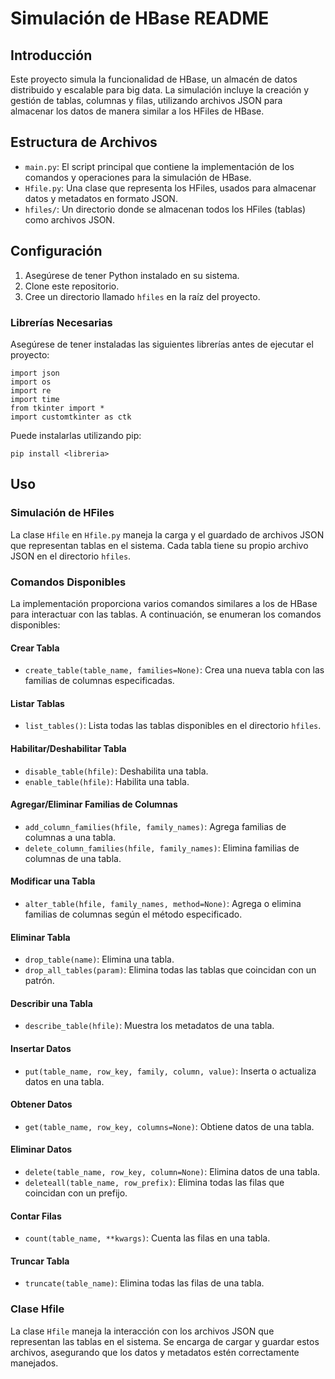 # Simulación de HBase README

## Introducción

Este proyecto simula la funcionalidad de HBase, un almacén de datos distribuido y escalable para big data. La simulación incluye la creación y gestión de tablas, columnas y filas, utilizando archivos JSON para almacenar los datos de manera similar a los HFiles de HBase.

## Estructura de Archivos

- `main.py`: El script principal que contiene la implementación de los comandos y operaciones para la simulación de HBase.
- `Hfile.py`: Una clase que representa los HFiles, usados para almacenar datos y metadatos en formato JSON.
- `hfiles/`: Un directorio donde se almacenan todos los HFiles (tablas) como archivos JSON.

## Configuración

1. Asegúrese de tener Python instalado en su sistema.
2. Clone este repositorio.
3. Cree un directorio llamado `hfiles` en la raíz del proyecto.

### Librerías Necesarias
Asegúrese de tener instaladas las siguientes librerías antes de ejecutar el proyecto:
```
import json
import os
import re
import time
from tkinter import *
import customtkinter as ctk
```
Puede instalarlas utilizando pip:

```
pip install <libreria>
```

## Uso

### Simulación de HFiles

La clase `Hfile` en `Hfile.py` maneja la carga y el guardado de archivos JSON que representan tablas en el sistema. Cada tabla tiene su propio archivo JSON en el directorio `hfiles`.

### Comandos Disponibles

La implementación proporciona varios comandos similares a los de HBase para interactuar con las tablas. A continuación, se enumeran los comandos disponibles:

#### Crear Tabla

- `create_table(table_name, families=None)`: Crea una nueva tabla con las familias de columnas especificadas.

#### Listar Tablas

- `list_tables()`: Lista todas las tablas disponibles en el directorio `hfiles`.

#### Habilitar/Deshabilitar Tabla

- `disable_table(hfile)`: Deshabilita una tabla.
- `enable_table(hfile)`: Habilita una tabla.

#### Agregar/Eliminar Familias de Columnas

- `add_column_families(hfile, family_names)`: Agrega familias de columnas a una tabla.
- `delete_column_families(hfile, family_names)`: Elimina familias de columnas de una tabla.

#### Modificar una Tabla

- `alter_table(hfile, family_names, method=None)`: Agrega o elimina familias de columnas según el método especificado.

#### Eliminar Tabla

- `drop_table(name)`: Elimina una tabla.
- `drop_all_tables(param)`: Elimina todas las tablas que coincidan con un patrón.

#### Describir una Tabla

- `describe_table(hfile)`: Muestra los metadatos de una tabla.

#### Insertar Datos

- `put(table_name, row_key, family, column, value)`: Inserta o actualiza datos en una tabla.

#### Obtener Datos

- `get(table_name, row_key, columns=None)`: Obtiene datos de una tabla.

#### Eliminar Datos

- `delete(table_name, row_key, column=None)`: Elimina datos de una tabla.
- `deleteall(table_name, row_prefix)`: Elimina todas las filas que coincidan con un prefijo.

#### Contar Filas

- `count(table_name, **kwargs)`: Cuenta las filas en una tabla.

#### Truncar Tabla

- `truncate(table_name)`: Elimina todas las filas de una tabla.

### Clase Hfile

La clase `Hfile` maneja la interacción con los archivos JSON que representan las tablas en el sistema. Se encarga de cargar y guardar estos archivos, asegurando que los datos y metadatos estén correctamente manejados.


